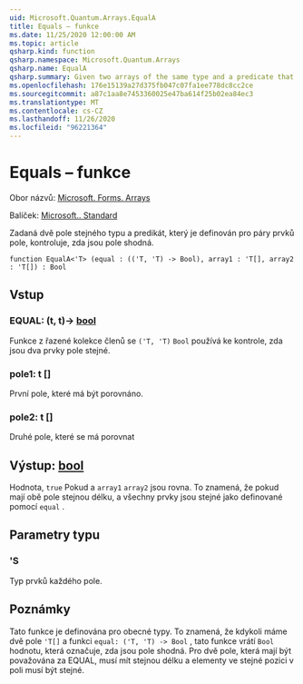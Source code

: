 ```yaml
---
uid: Microsoft.Quantum.Arrays.EqualA
title: Equals – funkce
ms.date: 11/25/2020 12:00:00 AM
ms.topic: article
qsharp.kind: function
qsharp.namespace: Microsoft.Quantum.Arrays
qsharp.name: EqualA
qsharp.summary: Given two arrays of the same type and a predicate that is defined for pairs of elements of the arrays, checks whether the arrays are equal.
ms.openlocfilehash: 176e15139a27d375fb047c07fa1ee778dc8cc2ce
ms.sourcegitcommit: a87c1aa8e7453360025e47ba614f25b02ea84ec3
ms.translationtype: MT
ms.contentlocale: cs-CZ
ms.lasthandoff: 11/26/2020
ms.locfileid: "96221364"
---
```

# <a name="equala-function"></a>Equals – funkce

Obor názvů: [Microsoft. Forms. Arrays](xref:Microsoft.Quantum.Arrays)

Balíček: [Microsoft.. Standard](https://nuget.org/packages/Microsoft.Quantum.Standard)


Zadaná dvě pole stejného typu a predikát, který je definován pro páry prvků pole, kontroluje, zda jsou pole shodná.

```qsharp
function EqualA<'T> (equal : (('T, 'T) -> Bool), array1 : 'T[], array2 : 'T[]) : Bool
```


## <a name="input"></a>Vstup

### <a name="equal--tt---bool"></a>EQUAL: (t, t)-> [bool](xref:microsoft.quantum.lang-ref.bool)

Funkce z řazené kolekce členů se `('T, 'T)` `Bool` používá ke kontrole, zda jsou dva prvky pole stejné.


### <a name="array1--t"></a>pole1: t []

První pole, které má být porovnáno.


### <a name="array2--t"></a>pole2: t []

Druhé pole, které se má porovnat



## <a name="output--bool"></a>Výstup: [bool](xref:microsoft.quantum.lang-ref.bool)

Hodnota, `true` Pokud a `array1` `array2` jsou rovna.
To znamená, že pokud mají obě pole stejnou délku, a všechny prvky jsou stejné jako definované pomocí `equal` .

## <a name="type-parameters"></a>Parametry typu

### <a name="t"></a>'S

Typ prvků každého pole.

## <a name="remarks"></a>Poznámky

Tato funkce je definována pro obecné typy. To znamená, že kdykoli máme dvě pole `'T[]` a funkci `equal: ('T, 'T) -> Bool` , tato funkce vrátí `Bool` hodnotu, která označuje, zda jsou pole shodná.
Pro dvě pole, která mají být považována za EQUAL, musí mít stejnou délku a elementy ve stejné pozici v poli musí být stejné.